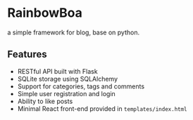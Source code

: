 # RainbowBoa
a simple framework for blog, base on python.

## Features

- RESTful API built with Flask
- SQLite storage using SQLAlchemy
- Support for categories, tags and comments
- Simple user registration and login
- Ability to like posts
- Minimal React front-end provided in `templates/index.html`
